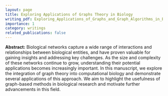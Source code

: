 ```yaml
---
layout: page
title: Exploring Applications of Graphs Theory in Biology
writing_pdf: Exploring_Applications_of_Graphs_and_Graph_Algorithms_in_Biology.pdf
importance: 1
category: writings
related_publications: false
---
```


**Abstract:** Biological networks capture a wide range of interactions and relationships between biological entities, and have proven valuable for gaining insights and addressing key challenges. As the size and complexity of these networks continue to grow, understanding their potential applications becomes increasingly important. In this manuscript, we explore the integration of graph theory into computational biology and demonstrate several applications of this approach. We aim to highlight the usefulness of graph-based methods in biological research and motivate further advancements in this field.

